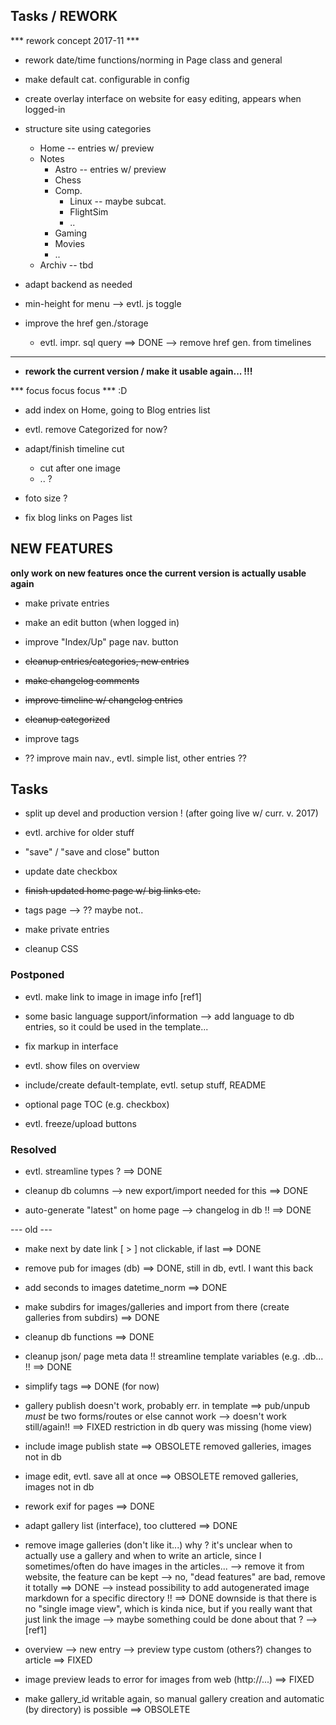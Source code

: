## Tasks / REWORK

*** rework concept 2017-11 ***

- rework date/time functions/norming in Page class and general

- make default cat. configurable in config

- create overlay interface on website for easy editing,
  appears when logged-in

- structure site using categories

  - Home    -- entries w/ preview
  - Notes
    - Astro     -- entries w/ preview
    - Chess
    - Comp.
      - Linux       -- maybe subcat.
      - FlightSim
      - ..
    - Gaming
    - Movies
    - ..
  - Archiv  -- tbd

- adapt backend as needed

- min-height for menu --> evtl. js toggle

- improve the href gen./storage
  - evtl. impr. sql query ==> DONE
    --> remove href gen. from timelines


---

- __rework the current version / make it usable again... !!!__

*** focus focus focus *** :D


- add index on Home, going to Blog entries list

- evtl. remove Categorized for now?

- adapt/finish timeline cut
  - cut after one image
  - .. ?

- foto size ?

- fix blog links on Pages list




## NEW FEATURES

__only work on new features once the current version is actually usable again__

- make private entries

- make an edit button (when logged in)

- improve "Index/Up" page nav. button



- ~~cleanup entries/categories, new entries~~

- ~~make changelog comments~~

- ~~improve timeline w/ changelog entries~~

- ~~cleanup categorized~~

- improve tags

- ?? improve main nav., evtl. simple list, other entries ??


## Tasks

- split up devel and production version ! (after going live w/ curr. v. 2017)

- evtl. archive for older stuff

- "save" / "save and close" button

- update date checkbox

- ~~finish updated home page w/ big links etc.~~

- tags page --> ?? maybe not..

- make private entries

- cleanup CSS


### Postponed

- evtl. make link to image in image info [ref1]

- some basic language support/information
  --> add language to db entries,
      so it could be used in the template...

- fix markup in interface

- evtl. show files on overview

- include/create default-template, evtl. setup stuff, README

- optional page TOC (e.g. checkbox)

- evtl. freeze/upload buttons


### Resolved

- evtl. streamline types ?
    ==> DONE

- cleanup db columns
  --> new export/import needed for this
    ==> DONE

- auto-generate "latest" on home page
  --> changelog in db !!
    ==> DONE


--- old ---

- make next by date link [ > ] not clickable, if last
    ==> DONE

- remove pub for images (db)
    ==> DONE, still in db, evtl. I want this back

- add seconds to images datetime_norm
    ==> DONE

- make subdirs for images/galleries and import from there
  (create galleries from subdirs)
    ==> DONE

- cleanup db functions
    ==> DONE

- cleanup json/ page meta data !!
  streamline template variables (e.g. .db... !!
    ==> DONE

- simplify tags
    ==> DONE (for now)

- gallery publish doesn't work, probably err. in template
    ==> pub/unpub _must_ be two forms/routes or else cannot work
    --> doesn't work still/again!!
    ==> FIXED restriction in db query was missing (home view)

- include image publish state
    ==> OBSOLETE removed galleries, images not in db

- image edit, evtl. save all at once
    ==> OBSOLETE removed galleries, images not in db

- rework exif for pages
    ==> DONE

- adapt gallery list (interface), too cluttered
    ==> DONE

- remove image galleries (don't like it...)
  why ?
  it's unclear when to actually use a gallery and when to write
  an article, since I sometimes/often do have images in the articles...
    --> remove it from website, the feature can be kept
    --> no, "dead features" are bad, remove it totally
    ==> DONE
    --> instead possibility to add autogenerated image markdown for a
        specific directory !!
    ==> DONE
        downside is that there is no "single image view", which is kinda nice,
        but if you really want that just link the image
    --> maybe something could be done about that ?
        --> [ref1]

- overview --> new entry --> preview
  type custom (others?) changes to article
    ==> FIXED

- image preview leads to error for images from web (http://...)
    ==> FIXED

- make gallery_id writable again,
  so manual gallery creation and automatic (by directory) is possible
    ==> OBSOLETE
